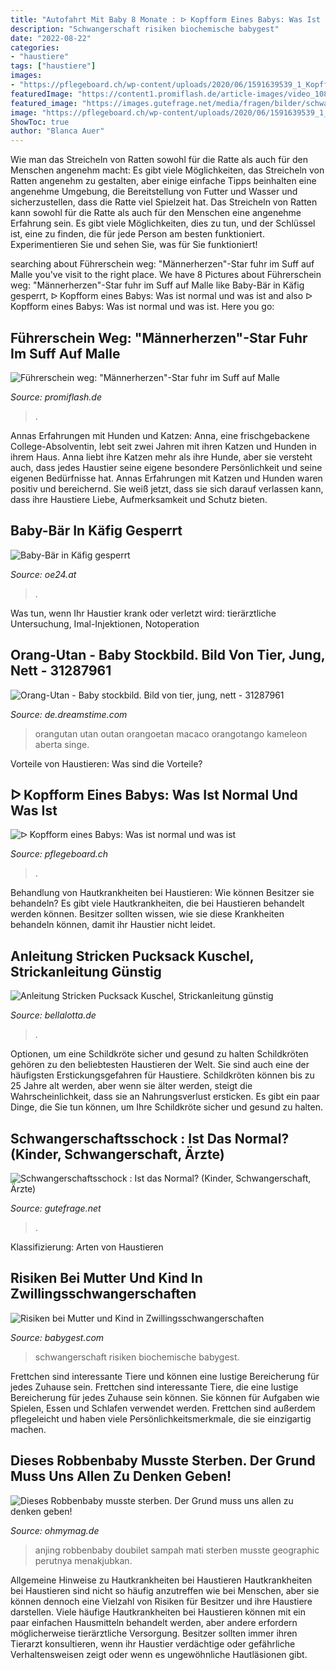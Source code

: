 ```yaml
---
title: "Autofahrt Mit Baby 8 Monate : ᐅ Kopfform Eines Babys: Was Ist Normal Und Was Ist"
description: "Schwangerschaft risiken biochemische babygest"
date: "2022-08-22"
categories:
- "haustiere"
tags: ["haustiere"]
images:
- "https://pflegeboard.ch/wp-content/uploads/2020/06/1591639539_1_Kopfform-eines-Babys-Was-ist-normal-und-was-ist.jpg"
featuredImage: "https://content1.promiflash.de/article-images/video_1080/stephan-luca-mit-seiner-ex-frau-julia-2009-in-baden-baden.jpg"
featured_image: "https://images.gutefrage.net/media/fragen/bilder/schwangerschaftsschock--ist-das-normal/0_original.jpg?v=1338160546000"
image: "https://pflegeboard.ch/wp-content/uploads/2020/06/1591639539_1_Kopfform-eines-Babys-Was-ist-normal-und-was-ist.jpg"
ShowToc: true
author: "Blanca Auer"
---
```



Wie man das Streicheln von Ratten sowohl für die Ratte als auch für den Menschen angenehm macht: Es gibt viele Möglichkeiten, das Streicheln von Ratten angenehm zu gestalten, aber einige einfache Tipps beinhalten eine angenehme Umgebung, die Bereitstellung von Futter und Wasser und sicherzustellen, dass die Ratte viel Spielzeit hat.
Das Streicheln von Ratten kann sowohl für die Ratte als auch für den Menschen eine angenehme Erfahrung sein. Es gibt viele Möglichkeiten, dies zu tun, und der Schlüssel ist, eine zu finden, die für jede Person am besten funktioniert. Experimentieren Sie und sehen Sie, was für Sie funktioniert!

	

		
searching about Führerschein weg: &quot;Männerherzen&quot;-Star fuhr im Suff auf Malle you've visit to the right place. We have 8 Pictures about Führerschein weg: &quot;Männerherzen&quot;-Star fuhr im Suff auf Malle like Baby-Bär in Käfig gesperrt, ᐅ Kopfform eines Babys: Was ist normal und was ist and also ᐅ Kopfform eines Babys: Was ist normal und was ist. Here you go:
		
    
## Führerschein Weg: &quot;Männerherzen&quot;-Star Fuhr Im Suff Auf Malle

<img loading=lazy src="https://content1.promiflash.de/article-images/video_1080/stephan-luca-mit-seiner-ex-frau-julia-2009-in-baden-baden.jpg" onerror="this.onerror=null;this.src='https://tse2.mm.bing.net/th?id=OIP.IaTgICHL-8y_shR0vA71HgHaEK&amp;pid=15.1';" alt="Führerschein weg: &quot;Männerherzen&quot;-Star fuhr im Suff auf Malle">

_Source: promiflash.de_

>. 

	

Annas Erfahrungen mit Hunden und Katzen:
Anna, eine frischgebackene College-Absolventin, lebt seit zwei Jahren mit ihren Katzen und Hunden in ihrem Haus. Anna liebt ihre Katzen mehr als ihre Hunde, aber sie versteht auch, dass jedes Haustier seine eigene besondere Persönlichkeit und seine eigenen Bedürfnisse hat. Annas Erfahrungen mit Katzen und Hunden waren positiv und bereichernd. Sie weiß jetzt, dass sie sich darauf verlassen kann, dass ihre Haustiere Liebe, Aufmerksamkeit und Schutz bieten.

    
## Baby-Bär In Käfig Gesperrt

<img loading=lazy src="https://images05.oe24.at/ReutersFTP-2011_06_0_439.jpg/620x620NoCrop/30.678.391" onerror="this.onerror=null;this.src='https://tse3.mm.bing.net/th?id=OIP.GkFdnMYmSnq_GGQWYnh0ZQHaHa&amp;pid=15.1';" alt="Baby-Bär in Käfig gesperrt">

_Source: oe24.at_

>. 

	

Was tun, wenn Ihr Haustier krank oder verletzt wird: tierärztliche Untersuchung, Imal-Injektionen, Notoperation

    
## Orang-Utan - Baby Stockbild. Bild Von Tier, Jung, Nett - 31287961

<img loading=lazy src="https://thumbs.dreamstime.com/b/orang-utan-baby-31287961.jpg" onerror="this.onerror=null;this.src='https://tse4.mm.bing.net/th?id=OIP.NsQqC5SANtQan2g5ReP8ewHaF7&amp;pid=15.1';" alt="Orang-Utan - Baby stockbild. Bild von tier, jung, nett - 31287961">

_Source: de.dreamstime.com_

>orangutan utan outan orangoetan macaco orangotango kameleon aberta singe. 

	

Vorteile von Haustieren: Was sind die Vorteile?

    
## ᐅ Kopfform Eines Babys: Was Ist Normal Und Was Ist

<img loading=lazy src="https://pflegeboard.ch/wp-content/uploads/2020/06/1591639539_1_Kopfform-eines-Babys-Was-ist-normal-und-was-ist.jpg" onerror="this.onerror=null;this.src='https://tse1.mm.bing.net/th?id=OIP.pPkaF2wm6qcRa5JAMPluRQHaFF&amp;pid=15.1';" alt="ᐅ Kopfform eines Babys: Was ist normal und was ist">

_Source: pflegeboard.ch_

>. 

	

Behandlung von Hautkrankheiten bei Haustieren: Wie können Besitzer sie behandeln?
Es gibt viele Hautkrankheiten, die bei Haustieren behandelt werden können. Besitzer sollten wissen, wie sie diese Krankheiten behandeln können, damit ihr Haustier nicht leidet.

    
## Anleitung Stricken Pucksack Kuschel, Strickanleitung Günstig

<img loading=lazy src="https://bellalotta.de/WebRoot/Store2/Shops/630ef0f6-dfe9-40ec-9662-02bb62c449ab/5474/C0A7/84F5/1988/974C/0A48/3509/2862/1022_-_Pucksack_Kundenbild_2.jpg" onerror="this.onerror=null;this.src='https://tse1.mm.bing.net/th?id=OIP.wyqUS7BK7eq82PUFwD36jQHaJ3&amp;pid=15.1';" alt="Anleitung Stricken Pucksack Kuschel, Strickanleitung günstig">

_Source: bellalotta.de_

>. 

	

Optionen, um eine Schildkröte sicher und gesund zu halten
Schildkröten gehören zu den beliebtesten Haustieren der Welt. Sie sind auch eine der häufigsten Erstickungsgefahren für Haustiere. Schildkröten können bis zu 25 Jahre alt werden, aber wenn sie älter werden, steigt die Wahrscheinlichkeit, dass sie an Nahrungsverlust ersticken. Es gibt ein paar Dinge, die Sie tun können, um Ihre Schildkröte sicher und gesund zu halten.

    
## Schwangerschaftsschock : Ist Das Normal? (Kinder, Schwangerschaft, Ärzte)

<img loading=lazy src="https://images.gutefrage.net/media/fragen/bilder/schwangerschaftsschock--ist-das-normal/0_original.jpg?v=1338160546000" onerror="this.onerror=null;this.src='https://tse2.mm.bing.net/th?id=OIP.TSQzQCOBS1HpUevExIHZ5gHaF8&amp;pid=15.1';" alt="Schwangerschaftsschock : Ist das Normal? (Kinder, Schwangerschaft, Ärzte)">

_Source: gutefrage.net_

>. 

	

Klassifizierung: Arten von Haustieren

    
## Risiken Bei Mutter Und Kind In Zwillingsschwangerschaften

<img loading=lazy src="https://babygest.com/de/wp-content/uploads/2019/04/monatliche-entwicklung-des-fotus.png" onerror="this.onerror=null;this.src='https://tse3.mm.bing.net/th?id=OIP.wxkkLrMPq_yKtQjlsLSreAHaDJ&amp;pid=15.1';" alt="Risiken bei Mutter und Kind in Zwillingsschwangerschaften">

_Source: babygest.com_

>schwangerschaft risiken biochemische babygest. 

	

Frettchen sind interessante Tiere und können eine lustige Bereicherung für jedes Zuhause sein.
Frettchen sind interessante Tiere, die eine lustige Bereicherung für jedes Zuhause sein können. Sie können für Aufgaben wie Spielen, Essen und Schlafen verwendet werden. Frettchen sind außerdem pflegeleicht und haben viele Persönlichkeitsmerkmale, die sie einzigartig machen.

    
## Dieses Robbenbaby Musste Sterben. Der Grund Muss Uns Allen Zu Denken Geben!

<img loading=lazy src="https://img.ohmymag.de/article/1280/umwelt/ein-robbenbaby-musste-an-plastikmull-ersticken_58730c3c49d89f0e363ed3a4a1efb20b4c31737e.jpg" onerror="this.onerror=null;this.src='https://tse1.mm.bing.net/th?id=OIP.SGokLa2Zfrq43o-iIr2VKwHaEK&amp;pid=15.1';" alt="Dieses Robbenbaby musste sterben. Der Grund muss uns allen zu denken geben!">

_Source: ohmymag.de_

>anjing robbenbaby doubilet sampah mati sterben musste geographic perutnya menakjubkan. 

	

Allgemeine Hinweise zu Hautkrankheiten bei Haustieren
Hautkrankheiten bei Haustieren sind nicht so häufig anzutreffen wie bei Menschen, aber sie können dennoch eine Vielzahl von Risiken für Besitzer und ihre Haustiere darstellen. Viele häufige Hautkrankheiten bei Haustieren können mit ein paar einfachen Hausmitteln behandelt werden, aber andere erfordern möglicherweise tierärztliche Versorgung. Besitzer sollten immer ihren Tierarzt konsultieren, wenn ihr Haustier verdächtige oder gefährliche Verhaltensweisen zeigt oder wenn es ungewöhnliche Hautläsionen gibt.


